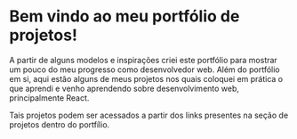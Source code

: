 # Bem vindo ao meu portfólio de projetos!

A partir de alguns modelos e inspirações criei este portfólio para mostrar um pouco do meu progresso como desenvolvedor web. 
Além do portfólio em si, aqui estão alguns de meus projetos nos quais coloquei em prática o que aprendi e venho aprendendo sobre desenvolvimento web, principalmente React.

Tais projetos podem ser acessados a partir dos links presentes na seção de projetos dentro do portfílio. 
